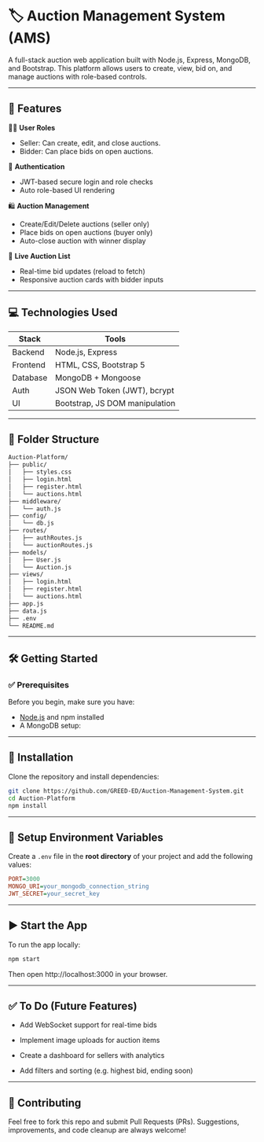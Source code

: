 # 🏷️ Auction Management System (AMS)

A full-stack auction web application built with Node.js, Express, MongoDB, and Bootstrap. This platform allows users to create, view, bid on, and manage auctions with role-based controls.

---

## 🚀 Features

🧑‍💻 **User Roles**

- Seller: Can create, edit, and close auctions.
- Bidder: Can place bids on open auctions.

🔐 **Authentication**

- JWT-based secure login and role checks
- Auto role-based UI rendering

🛍️ **Auction Management**

- Create/Edit/Delete auctions (seller only)
- Place bids on open auctions (buyer only)
- Auto-close auction with winner display

📃 **Live Auction List**

- Real-time bid updates (reload to fetch)
- Responsive auction cards with bidder inputs

---

## 💻 Technologies Used

| Stack      | Tools |
|------------|-------|
| Backend    | Node.js, Express |
| Frontend   | HTML, CSS, Bootstrap 5 |
| Database   | MongoDB + Mongoose |
| Auth       | JSON Web Token (JWT), bcrypt |
| UI         | Bootstrap, JS DOM manipulation |

---

## 📁 Folder Structure

```bash
Auction-Platform/
├── public/
│   ├── styles.css
│   ├── login.html
│   ├── register.html
│   └── auctions.html
├── middleware/
│   └── auth.js  
├── config/
│   └── db.js     
├── routes/
│   ├── authRoutes.js
│   └── auctionRoutes.js
├── models/
│   ├── User.js
│   └── Auction.js
├── views/
│   ├── login.html
│   ├── register.html
│   └── auctions.html
├── app.js
├── data.js
├── .env
└── README.md
```
---

## 🛠️ Getting Started

### ✅ Prerequisites

Before you begin, make sure you have:

- [Node.js](https://nodejs.org/) and npm installed
- A MongoDB setup:  


---

## 🚚 Installation

Clone the repository and install dependencies:

```bash
git clone https://github.com/GREED-ED/Auction-Management-System.git
cd Auction-Platform
npm install
```
---

## 🔐 Setup Environment Variables

Create a `.env` file in the **root directory** of your project and add the following values:

```ini
PORT=3000
MONGO_URI=your_mongodb_connection_string
JWT_SECRET=your_secret_key
```

---

## ▶️ Start the App
To run the app locally:

```bash
npm start
```
Then open http://localhost:3000 in your browser.

---

## ✅ To Do (Future Features)
 - Add WebSocket support for real-time bids

 - Implement image uploads for auction items

 - Create a dashboard for sellers with analytics

 - Add filters and sorting (e.g. highest bid, ending soon)

 ---

## 🤝 Contributing
Feel free to fork this repo and submit Pull Requests (PRs).
Suggestions, improvements, and code cleanup are always welcome!

